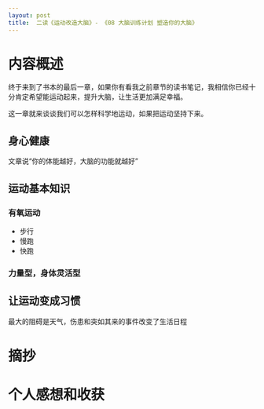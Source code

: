 ```yaml
---
layout: post
title:  二读《运动改造大脑》- 《08 大脑训练计划 塑造你的大脑》
---
```

# 内容概述

终于来到了书本的最后一章，如果你有看我之前章节的读书笔记，我相信你已经十分肯定希望能运动起来，提升大脑，让生活更加满足幸福。

这一章就来谈谈我们可以怎样科学地运动，如果把运动坚持下来。

## 身心健康

文章说“你的体能越好，大脑的功能就越好”

## 运动基本知识
### 有氧运动
- 步行
- 慢跑
- 快跑
### 力量型，身体灵活型

## 让运动变成习惯

最大的阻碍是天气，伤患和突如其来的事件改变了生活日程

# 摘抄

# 个人感想和收获
<!--stackedit_data:
eyJoaXN0b3J5IjpbMTM4MTg4NTY2MCwtNjI2NDAzNDM5LC0xNz
EyMzA3MjM0LC01OTEzMzAwMiwxNDI2MDAzNTk4LDE4MjgyNzQ2
MDddfQ==
-->
